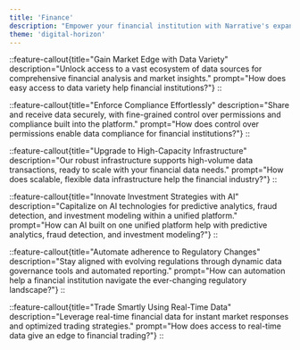 ```yaml
---
title: 'Finance'
description: "Empower your financial institution with Narrative's expansive data collaboration and unparalleled scalability to transform decision-making and compliance processes."
theme: 'digital-horizon'
---
```


::feature-callout{title="Gain Market Edge with Data Variety" description="Unlock access to a vast ecosystem of data sources for comprehensive financial analysis and market insights." prompt="How does easy access to data variety help financial institutions?"}
::

::feature-callout{title="Enforce Compliance Effortlessly" description="Share and receive data securely, with fine-grained control over permissions and compliance built into the platform." prompt="How does control over permissions enable data compliance for financial institutions?"}
::

::feature-callout{title="Upgrade to High-Capacity Infrastructure" description="Our robust infrastructure supports high-volume data transactions, ready to scale with your financial data needs." prompt="How does scalable, flexible data infrastructure help the financial industry?"}
::

::feature-callout{title="Innovate Investment Strategies with AI" description="Capitalize on AI technologies for predictive analytics, fraud detection, and investment modeling within a unified platform." prompt="How can AI built on one unified platform help with predictive analytics, fraud detection, and investment modeling?"}
::

::feature-callout{title="Automate adherence to Regulatory Changes" description="Stay aligned with evolving regulations through dynamic data governance tools and automated reporting." prompt="How can automation help a financial institution navigate the ever-changing regulatory landscape?"}
::

::feature-callout{title="Trade Smartly Using Real-Time Data" description="Leverage real-time financial data for instant market responses and optimized trading strategies." prompt="How does access to real-time data give an edge to financial trading?"}
::